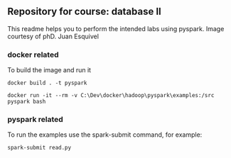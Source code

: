 ## Repository for course: database II
This readme helps you to perform the intended labs using pyspark. Image courtesy of phD. Juan Esquivel

### docker related  
To build the image and run it 
```
docker build . -t pyspark

docker run -it --rm -v C:\Dev\docker\hadoop\pyspark\examples:/src pyspark bash
```

### pyspark related
To run the examples use the spark-submit command, for example:

```
spark-submit read.py
```